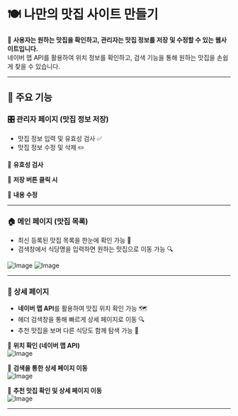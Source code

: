 # 🍽️ 나만의 맛집 사이트 만들기

📌 **사용자는 원하는 맛집을 확인하고, 관리자는 맛집 정보를 저장 및 수정할 수 있는 웹사이트입니다.**  
네이버 맵 API를 활용하여 위치 정보를 확인하고, 검색 기능을 통해 원하는 맛집을 손쉽게 찾을 수 있습니다.  

---

## 🚀 주요 기능

### 🎛 관리자 페이지 (맛집 정보 저장)
- 맛집 정보 입력 및 유효성 검사 ✅  
- 맛집 정보 수정 및 삭제 ✏️  

📌 **유효성 검사**  


📌 **저장 버튼 클릭 시**  


📌 **내용 수정**  


---

### 🏠 메인 페이지 (맛집 목록)
- 최신 등록된 맛집 목록을 한눈에 확인 가능 🏡  
- 검색창에서 식당명을 입력하면 원하는 맛집으로 이동 가능 🔍  


![Image](https://github.com/user-attachments/assets/1e9ab821-2527-43fe-ae31-faac66202b7b)
![Image](https://github.com/user-attachments/assets/1778ce81-5f4e-42a1-95d2-4188d6ff9812)

---

### 📍 상세 페이지
- **네이버 맵 API**를 활용하여 맛집 위치 확인 가능 🗺️  
- 헤더 검색창을 통해 빠르게 상세 페이지로 이동 🔍  
- 추천 맛집을 보며 다른 식당도 함께 탐색 가능 🍜  

📌 **위치 확인 (네이버 맵 API)**  
![Image](https://github.com/user-attachments/assets/05726245-7c4d-44f1-a184-5e601270966f)

📌 **검색을 통한 상세 페이지 이동**  
![Image](https://github.com/user-attachments/assets/8fd1b0b6-d9d4-463b-913e-6c2f216d34fa)


📌 **추천 맛집 확인 및 상세 페이지 이동**  
![Image](https://github.com/user-attachments/assets/1b55f453-fca4-44fd-8c49-b6a6684eee6b)

---
